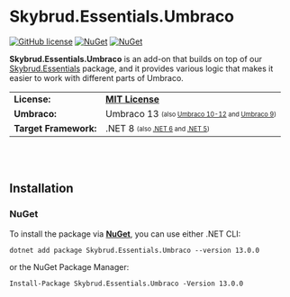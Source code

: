 # Skybrud.Essentials.Umbraco

[![GitHub license](https://img.shields.io/badge/license-MIT-blue.svg)](https://github.com/skybrud/Skybrud.Essentials.Umbraco/blob/v10/main/LICENSE.md)
[![NuGet](https://img.shields.io/nuget/vpre/Skybrud.Essentials.Umbraco.svg)](https://www.nuget.org/packages/Skybrud.Essentials.Umbraco)
[![NuGet](https://img.shields.io/nuget/dt/Skybrud.Essentials.Umbraco.svg)](https://www.nuget.org/packages/Skybrud.Essentials.Umbraco)

**Skybrud.Essentials.Umbraco** is an add-on that builds on top of our [Skybrud.Essentials](https://github.com/skybrud/Skybrud.Essentials) package, and it provides various logic that makes it easier to work with different parts of Umbraco.

<table>
  <tr>
    <td><strong>License:</strong></td>
    <td><a href="./LICENSE.md"><strong>MIT License</strong></a></td>
  </tr>
  <tr>
    <td><strong>Umbraco:</strong></td>
    <td>Umbraco 13 <sub><sup>(also <a href="https://github.com/skybrud/Skybrud.Essentials.Umbraco/tree/v10/main">Umbraco 10-12</a> and <a href="https://github.com/skybrud/Skybrud.Essentials.Umbraco/tree/v1/main">Umbraco 9</a>)</sup></sub></td>
  </tr>
  <tr>
    <td><strong>Target Framework:</strong></td>
    <td>.NET 8 <sub><sup>(also <a href="https://github.com/skybrud/Skybrud.Essentials.Umbraco/tree/v1/main">.NET 6</a> and <a href="https://github.com/skybrud/Skybrud.Essentials.Umbraco/tree/v1/main">.NET 5</a>)</sup></sub></td>
  </tr>
</table>






<br /><br />
## Installation

### NuGet

To install the package via [**NuGet**](https://www.nuget.org/packages/Skybrud.Essentials.Umbraco), you can use either .NET CLI:

```
dotnet add package Skybrud.Essentials.Umbraco --version 13.0.0
```

or the NuGet Package Manager:

```
Install-Package Skybrud.Essentials.Umbraco -Version 13.0.0
```
